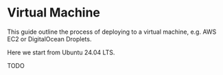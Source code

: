 # Virtual Machine

This guide outline the process of deploying to a virtual machine, e.g. AWS EC2 or DigitalOcean Droplets.

Here we start from Ubuntu 24.04 LTS.

TODO